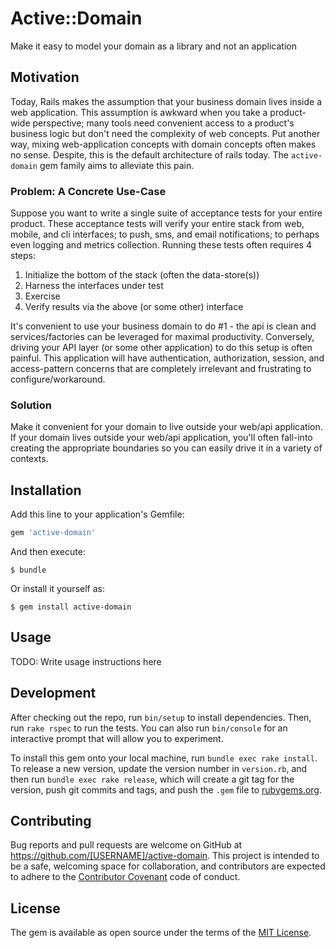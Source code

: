# Active::Domain

Make it easy to model your domain as a library and not an application

## Motivation

Today, Rails makes the assumption that your business domain lives inside a web application. This assumption is awkward when you take a product-wide perspective; many tools need convenient access to a product's business logic but don't need the complexity of web concepts. Put another way, mixing web-application concepts with domain concepts often makes no sense. Despite, this is the default architecture of rails today. The `active-domain` gem family aims to alleviate this pain.

### Problem: A Concrete Use-Case

Suppose you want to write a single suite of acceptance tests for your entire product. These acceptance tests will verify your entire stack from web, mobile, and cli interfaces; to push, sms, and email notifications; to perhaps even logging and metrics collection. Running these tests often requires 4 steps:

1. Initialize the bottom of the stack (often the data-store(s))
2. Harness the interfaces under test
3. Exercise
4. Verify results via the above (or some other) interface

It's convenient to use your business domain to do #1 - the api is clean and services/factories can be leveraged for maximal productivity. Conversely, driving your API layer (or some other application) to do this setup is often painful. This application will have authentication, authorization, session, and access-pattern concerns that are completely irrelevant and frustrating to configure/workaround.

### Solution

Make it convenient for your domain to live outside your web/api application. If your domain lives outside your web/api application, you'll often fall-into creating the appropriate boundaries so you can easily drive it in a variety of contexts.

## Installation

Add this line to your application's Gemfile:

```ruby
gem 'active-domain'
```

And then execute:

    $ bundle

Or install it yourself as:

    $ gem install active-domain

## Usage

TODO: Write usage instructions here

## Development

After checking out the repo, run `bin/setup` to install dependencies. Then, run `rake rspec` to run the tests. You can also run `bin/console` for an interactive prompt that will allow you to experiment.

To install this gem onto your local machine, run `bundle exec rake install`. To release a new version, update the version number in `version.rb`, and then run `bundle exec rake release`, which will create a git tag for the version, push git commits and tags, and push the `.gem` file to [rubygems.org](https://rubygems.org).

## Contributing

Bug reports and pull requests are welcome on GitHub at https://github.com/[USERNAME]/active-domain. This project is intended to be a safe, welcoming space for collaboration, and contributors are expected to adhere to the [Contributor Covenant](contributor-covenant.org) code of conduct.


## License

The gem is available as open source under the terms of the [MIT License](http://opensource.org/licenses/MIT).

